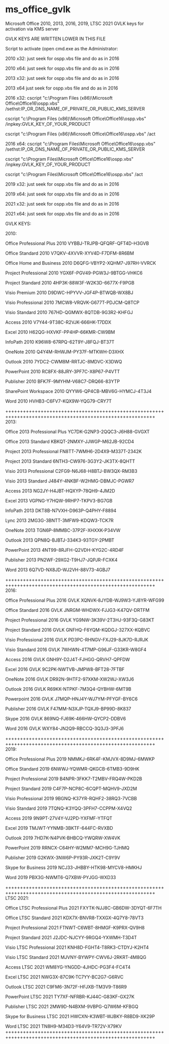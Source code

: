 # ms_office_gvlk
Microsoft Office 2010, 2013, 2016, 2019, LTSC 2021 GVLK keys for activation via KMS server

GVLK KEYS ARE WRITTEN LOWER IN THIS FILE

Script to activate (open cmd.exe as the Administrator:


2010 x32:
just seek for ospp.vbs file and do as in 2016


2010 x64:
just seek for ospp.vbs file and do as in 2016


2013 x32:
just seek for ospp.vbs file and do as in 2016


2013 x64
just seek for ospp.vbs file and do as in 2016

2016 x32:
cscript "c:\Program Files (x86)\Microsoft Office\Office16\ospp.vbs" /sethst:IP_OR_DNS_NAME_OF_PRIVATE_OR_PUBLIC_KMS_SERVER

cscript "c:\Program Files (x86)\Microsoft Office\Office16\ospp.vbs" /inpkey:GVLK_KEY_OF_YOUR_PRODUCT

cscript "c:\Program Files (x86)\Microsoft Office\Office16\ospp.vbs" /act


2016 x64:
cscript "c:\Program Files\Microsoft Office\Office16\ospp.vbs" /sethst:IP_OR_DNS_NAME_OF_PRIVATE_OR_PUBLIC_KMS_SERVER

cscript "c:\Program Files\Microsoft Office\Office16\ospp.vbs" /inpkey:GVLK_KEY_OF_YOUR_PRODUCT

cscript "c:\Program Files\Microsoft Office\Office16\ospp.vbs" /act


2019 x32:
just seek for ospp.vbs file and do as in 2016


2019 x64:
just seek for ospp.vbs file and do as in 2016


2021 x32:
just seek for ospp.vbs file and do as in 2016


2021 x64:
just seek for ospp.vbs file and do as in 2016




GVLK KEYS:

2010:

Office Professional Plus 2010
VYBBJ-TRJPB-QFQRF-QFT4D-H3GVB

Office Standard 2010
V7QKV-4XVVR-XYV4D-F7DFM-8R6BM

Office Home and Business 2010
D6QFG-VBYP2-XQHM7-J97RH-VVRCK

Project Professional 2010
YGX6F-PGV49-PGW3J-9BTGG-VHKC6

Project Standard 2010
4HP3K-88W3F-W2K3D-6677X-F9PGB

Visio Premium 2010
D9DWC-HPYVV-JGF4P-BTWQB-WX8BJ

Visio Professional 2010
7MCW8-VRQVK-G677T-PDJCM-Q8TCP

Visio Standard 2010
767HD-QGMWX-8QTDB-9G3R2-KHFGJ

Access 2010
V7Y44-9T38C-R2VJK-666HK-T7DDX

Excel 2010
H62QG-HXVKF-PP4HP-66KMR-CW9BM

InfoPath 2010
K96W8-67RPQ-62T9Y-J8FQJ-BT37T

OneNote 2010
Q4Y4M-RHWJM-PY37F-MTKWH-D3XHX

Outlook 2010
7YDC2-CWM8M-RRTJC-8MDVC-X3DWQ

PowerPoint 2010
RC8FX-88JRY-3PF7C-X8P67-P4VTT

Publisher 2010
BFK7F-9MYHM-V68C7-DRQ66-83YTP

SharePoint Workspace 2010
QYYW6-QP4CB-MBV6G-HYMCJ-4T3J4

Word 2010
HVHB3-C6FV7-KQX9W-YQG79-CRY7T


+++++++++++++++++++++++++++++++++++++++++++++++++++++++++++++++++++++++++++++++++++++++++++++++++++++++++
2013:

Office 2013 Professional Plus
YC7DK-G2NP3-2QQC3-J6H88-GVGXT

Office 2013 Standard
KBKQT-2NMXY-JJWGP-M62JB-92CD4

Project 2013 Professional
FN8TT-7WMH6-2D4X9-M337T-2342K

Project 2013 Standard
6NTH3-CW976-3G3Y2-JK3TX-8QHTT

Visio 2013 Professional
C2FG9-N6J68-H8BTJ-BW3QX-RM3B3

Visio 2013 Standard
J484Y-4NKBF-W2HMG-DBMJC-PGWR7

Access 2013
NG2JY-H4JBT-HQXYP-78QH9-4JM2D

Excel 2013
VGPNG-Y7HQW-9RHP7-TKPV3-BG7GB

InfoPath 2013
DKT8B-N7VXH-D963P-Q4PHY-F8894

Lync 2013
2MG3G-3BNTT-3MFW9-KDQW3-TCK7R

OneNote 2013
TGN6P-8MMBC-37P2F-XHXXK-P34VW

Outlook 2013
QPN8Q-BJBTJ-334K3-93TGY-2PMBT

PowerPoint 2013
4NT99-8RJFH-Q2VDH-KYG2C-4RD4F

Publisher 2013
PN2WF-29XG2-T9HJ7-JQPJR-FCXK4

Word 2013
6Q7VD-NX8JD-WJ2VH-88V73-4GBJ7


+++++++++++++++++++++++++++++++++++++++++++++++++++++++++++++++++++++++++++++++++++++++++++++++++++++++++
2016:

Office Professional Plus 2016 GVLK
XQNVK-8JYDB-WJ9W3-YJ8YR-WFG99

Office Standard 2016 GVLK
JNRGM-WHDWX-FJJG3-K47QV-DRTFM

Project Professional 2016 GVLK
YG9NW-3K39V-2T3HJ-93F3Q-G83KT

Project Standard 2016 GVLK
GNFHQ-F6YQM-KQDGJ-327XX-KQBVC

Visio Professional 2016 GVLK
PD3PC-RHNGV-FXJ29-8JK7D-RJRJK

Visio Standard 2016 GVLK
7WHWN-4T7MP-G96JF-G33KR-W8GF4

Access 2016 GVLK
GNH9Y-D2J4T-FJHGG-QRVH7-QPFDW

Excel 2016 GVLK
9C2PK-NWTVB-JMPW8-BFT28-7FTBF

OneNote 2016 GVLK
DR92N-9HTF2-97XKM-XW2WJ-XW3J6

Outlook 2016 GVLK
R69KK-NTPKF-7M3Q4-QYBHW-6MT9B

Powerpoint 2016 GVLK
J7MQP-HNJ4Y-WJ7YM-PFYGF-BY6C6

Publisher 2016 GVLK
F47MM-N3XJP-TQXJ9-BP99D-8K837

Skype 2016 GVLK
869NQ-FJ69K-466HW-QYCP2-DDBV6

Word 2016 GVLK
WXY84-JN2Q9-RBCCQ-3Q3J3-3PFJ6

+++++++++++++++++++++++++++++++++++++++++++++++++++++++++++++++++++++++++++++++++++++++++++++++++++++++++
2019:

Office Professional Plus 2019
NMMKJ-6RK4F-KMJVX-8D9MJ-6MWKP

Office Standard 2019
6NWWJ-YQWMR-QKGCB-6TMB3-9D9HK

Project Professional 2019
B4NPR-3FKK7-T2MBV-FRQ4W-PKD2B

Project Standard 2019
C4F7P-NCP8C-6CQPT-MQHV9-JXD2M

Visio Professional 2019
9BGNQ-K37YR-RQHF2-38RQ3-7VCBB

Visio Standard 2019
7TQNQ-K3YQQ-3PFH7-CCPPM-X4VQ2

Access 2019
9N9PT-27V4Y-VJ2PD-YXFMF-YTFQT

Excel 2019
TMJWT-YYNMB-3BKTF-644FC-RVXBD

Outlook 2019
7HD7K-N4PVK-BHBCQ-YWQRW-XW4VK

PowerPoint 2019
RRNCX-C64HY-W2MM7-MCH9G-TJHMQ

Publisher 2019
G2KWX-3NW6P-PY93R-JXK2T-C9Y9V

Skype for Business 2019
NCJ33-JHBBY-HTK98-MYCV8-HMKHJ

Word 2019
PBX3G-NWMT6-Q7XBW-PYJGG-WXD33

+++++++++++++++++++++++++++++++++++++++++++++++++++++++++++++++++++++++++++++++++++++++++++++++++++++++++
LTSC 2021:

Office LTSC Professional Plus 2021
FXYTK-NJJ8C-GB6DW-3DYQT-6F7TH

Office LTSC Standard 2021
KDX7X-BNVR8-TXXGX-4Q7Y8-78VT3

Project Professional 2021
FTNWT-C6WBT-8HMGF-K9PRX-QV9H8

Project Standard 2021
J2JDC-NJCYY-9RGQ4-YXWMH-T3D4T

Visio LTSC Professional 2021
KNH8D-FGHT4-T8RK3-CTDYJ-K2HT4

Visio LTSC Standard 2021
MJVNY-BYWPY-CWV6J-2RKRT-4M8QG

Access LTSC 2021
WM8YG-YNGDD-4JHDC-PG3F4-FC4T4

Excel LTSC 2021
NWG3X-87C9K-TC7YY-BC2G7-G6RVC

Outlook LTSC 2021
C9FM6-3N72F-HFJXB-TM3V9-T86R9

PowerPoint LTSC 2021
TY7XF-NFRBR-KJ44C-G83KF-GX27K

Publisher LTSC 2021
2MW9D-N4BXM-9VBPG-Q7W6M-KFBGQ

Skype for Business LTSC 2021
HWCXN-K3WBT-WJBKY-R8BD9-XK29P

Word LTSC 2021
TN8H9-M34D3-Y64V9-TR72V-X79KV
+++++++++++++++++++++++++++++++++++++++++++++++++++++++++++++++++++++++++++++++++++++++++++++++++++++++++
